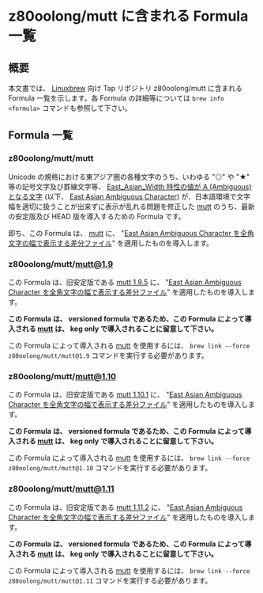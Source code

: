 # z80oolong/mutt に含まれる Formula 一覧

## 概要

本文書では、 [Linuxbrew][BREW] 向け Tap リポジトリ z80oolong/mutt に含まれる Formula 一覧を示します。各 Formula の詳細等については ```brew info <formula>``` コマンドも参照して下さい。

## Formula 一覧

### z80oolong/mutt/mutt

Unicode の規格における東アジア圏の各種文字のうち、いわゆる "◎" や "★" 等の記号文字及び罫線文字等、 [East_Asian_Width 特性の値が A (Ambiguous) となる文字][EAWA] (以下、 [East Asian Ambiguous Character][EAWA]) が、日本語環境で文字幅を適切に扱うことが出来ずに表示が乱れる問題を修正した [mutt][MUTT] のうち、最新の安定版及び HEAD 版を導入するための Formula です。

即ち、この Formula は、 [mutt][MUTT] に、 "[East Asian Ambiguous Character を全角文字の幅で表示する差分ファイル][GST1]" を適用したものを導入します。

### z80oolong/mutt/mutt@1.9

この Formula は、旧安定版である [mutt 1.9.5][MUTT] に、 "[East Asian Ambiguous Character を全角文字の幅で表示する差分ファイル][GST1]" を適用したものを導入します。

**この Formula は、 versioned formula であるため、この Formula によって導入される [mutt][MUTT] は、 keg only で導入されることに留意して下さい。**

この Formula によって導入される [mutt][MUTT] を使用するには、 ```brew link --force z80oolong/mutt/mutt@1.9``` コマンドを実行する必要があります。

### z80oolong/mutt/mutt@1.10

この Formula は、旧安定版である [mutt 1.10.1][MUTT] に、 "[East Asian Ambiguous Character を全角文字の幅で表示する差分ファイル][GST1]" を適用したものを導入します。

**この Formula は、 versioned formula であるため、この Formula によって導入される [mutt][MUTT] は、 keg only で導入されることに留意して下さい。**

この Formula によって導入される [mutt][MUTT] を使用するには、 ```brew link --force z80oolong/mutt/mutt@1.10``` コマンドを実行する必要があります。

### z80oolong/mutt/mutt@1.11

この Formula は、旧安定版である [mutt 1.11.2][MUTT] に、 "[East Asian Ambiguous Character を全角文字の幅で表示する差分ファイル][GST1]" を適用したものを導入します。

**この Formula は、 versioned formula であるため、この Formula によって導入される [mutt][MUTT] は、 keg only で導入されることに留意して下さい。**

この Formula によって導入される [mutt][MUTT] を使用するには、 ```brew link --force z80oolong/mutt/mutt@1.11``` コマンドを実行する必要があります。

<!-- 外部リンク一覧 -->

[BREW]:https://linuxbrew.sh/
[MUTT]:http://www.mutt.org/
[EAWA]:http://www.unicode.org/reports/tr11/#Ambiguous
[GST1]:https://github.com/z80oolong/mutt-eaw-fix/
